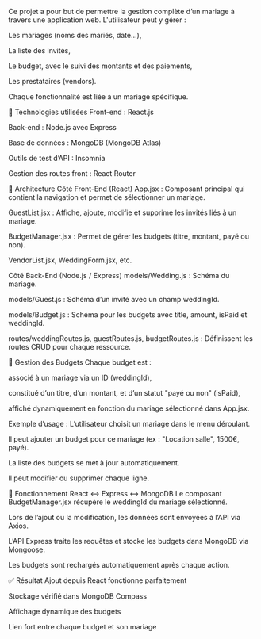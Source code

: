 Ce projet a pour but de permettre la gestion complète d’un mariage à travers une application web. L'utilisateur peut y gérer :

Les mariages (noms des mariés, date…),

La liste des invités,

Le budget, avec le suivi des montants et des paiements,

Les prestataires (vendors).

Chaque fonctionnalité est liée à un mariage spécifique.

🧰 Technologies utilisées
Front-end : React.js

Back-end : Node.js avec Express

Base de données : MongoDB (MongoDB Atlas)

Outils de test d’API : Insomnia

Gestion des routes front : React Router

📁 Architecture
Côté Front-End (React)
App.jsx : Composant principal qui contient la navigation et permet de sélectionner un mariage.

GuestList.jsx : Affiche, ajoute, modifie et supprime les invités liés à un mariage.

BudgetManager.jsx : Permet de gérer les budgets (titre, montant, payé ou non).

VendorList.jsx, WeddingForm.jsx, etc.

Côté Back-End (Node.js / Express)
models/Wedding.js : Schéma du mariage.

models/Guest.js : Schéma d’un invité avec un champ weddingId.

models/Budget.js : Schéma pour les budgets avec title, amount, isPaid et weddingId.

routes/weddingRoutes.js, guestRoutes.js, budgetRoutes.js : Définissent les routes CRUD pour chaque ressource.


📌 Gestion des Budgets
Chaque budget est :

associé à un mariage via un ID (weddingId),

constitué d’un titre, d’un montant, et d’un statut "payé ou non" (isPaid),

affiché dynamiquement en fonction du mariage sélectionné dans App.jsx.

Exemple d’usage :
L’utilisateur choisit un mariage dans le menu déroulant.

Il peut ajouter un budget pour ce mariage (ex : "Location salle", 1500€, payé).

La liste des budgets se met à jour automatiquement.

Il peut modifier ou supprimer chaque ligne.

🔄 Fonctionnement React ↔ Express ↔ MongoDB
Le composant BudgetManager.jsx récupère le weddingId du mariage sélectionné.

Lors de l’ajout ou la modification, les données sont envoyées à l’API via Axios.

L’API Express traite les requêtes et stocke les budgets dans MongoDB via Mongoose.

Les budgets sont rechargés automatiquement après chaque action.

✅ Résultat
Ajout depuis React fonctionne parfaitement

Stockage vérifié dans MongoDB Compass

Affichage dynamique des budgets

Lien fort entre chaque budget et son mariage

